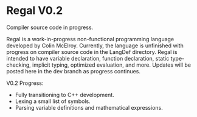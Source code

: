# Regal V0.2

Compiler source code in progress.

Regal is a work-in-progress non-functional programming language developed by Colin McElroy. Currently, the language is unfinished with progress on compiler source code in the LangDef directory. Regal is intended to have variable declaration, function declaration, static type-checking, implicit typing, optimized evaluation, and more. Updates will be posted here in the dev branch as progress continues.

V0.2 Progress:
- Fully transitioning to C++ development.
- Lexing a small list of symbols.
- Parsing variable definitions and mathematical expressions.